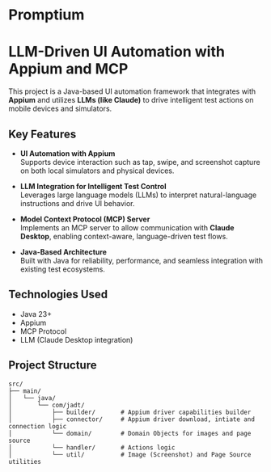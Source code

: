 # Promptium

# LLM-Driven UI Automation with Appium and MCP

This project is a Java-based UI automation framework that integrates with **Appium** and utilizes **LLMs (like Claude)** to drive intelligent test actions on mobile devices and simulators.

## Key Features

- **UI Automation with Appium**  
  Supports device interaction such as tap, swipe, and screenshot capture on both local simulators and physical devices.

- **LLM Integration for Intelligent Test Control**  
  Leverages large language models (LLMs) to interpret natural-language instructions and drive UI behavior.

- **Model Context Protocol (MCP) Server**  
  Implements an MCP server to allow communication with **Claude Desktop**, enabling context-aware, language-driven test flows.

- **Java-Based Architecture**  
  Built with Java for reliability, performance, and seamless integration with existing test ecosystems.

## Technologies Used

- Java 23+
- Appium
- MCP Protocol
- LLM (Claude Desktop integration)

## Project Structure

```plaintext
src/
├── main/
│   └── java/
│       └── com/jadt/
│           ├── builder/       # Appium driver capabilities builder
│           ├── connector/     # Appium driver download, intiate and connection logic
│           └── domain/        # Domain Objects for images and page source
│           └── handler/       # Actions logic
│           └── util/          # Image (Screenshot) and Page Source utilities